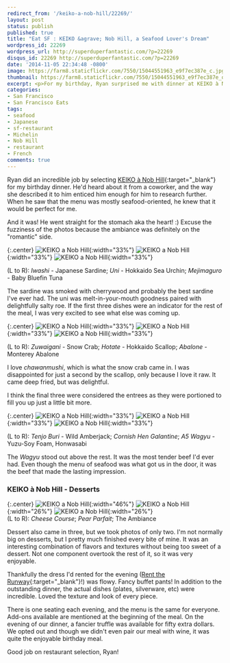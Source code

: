 ```yaml
---
redirect_from: '/keiko-a-nob-hill/22269/'
layout: post
status: publish
published: true
title: "Eat SF : KEIKO &agrave; Nob Hill, a Seafood Lover's Dream"
wordpress_id: 22269
wordpress_url: http://superduperfantastic.com/?p=22269
disqus_id: 22269 http://superduperfantastic.com/?p=22269
date: '2014-11-05 22:34:48 -0800'
image: https://farm8.staticflickr.com/7550/15044551963_e9f7ec387e_c.jpg
thumbnail: https://farm8.staticflickr.com/7550/15044551963_e9f7ec387e_q.jpg
excerpt: <p>For my birthday, Ryan surprised me with dinner at KEIKO à Nob Hill in San Francisco's Nob Hill. The tasting menu is a seafood lover's dream come true, but the wagyu beef is top notch!</p>
categories:
- San Francisco
- San Francisco Eats
tags:
- seafood
- Japanese
- sf-restaurant
- Michelin
- Nob Hill
- restaurant
- French
comments: true
---
```

Ryan did an incredible job by selecting [KEIKO à Nob Hill](http://www.keikoanobhill.com/ "KEIKO à Nob Hill"){:target="_blank"} for my birthday dinner. He'd heard about it from a coworker, and the way she described it to him enticed him enough for him to research further. When he saw that the menu was mostly seafood-oriented, he knew that it would be perfect for me.

And it was! He went straight for the stomach aka the heart! :) Excuse the fuzziness of the photos because the ambiance was definitely on the "romantic" side.

{:.center}
![KEIKO a Nob Hill](https://farm8.staticflickr.com/7574/15043936334_ed67895e69_n.jpg){:width="33%"} ![KEIKO a Nob Hill](https://farm8.staticflickr.com/7550/15044551963_e9f7ec387e_n.jpg){:width="33%"} ![KEIKO a Nob Hill](https://farm6.staticflickr.com/5616/15665506572_9ee29dafe5_n.jpg){:width="33%"}

(L to R): _Iwashi_ - Japanese Sardine; _Uni_ - Hokkaido Sea Urchin; _Mejimaguro_ - Baby Bluefin Tuna

The sardine was smoked with cherrywood and probably the best sardine I've ever had. The uni was melt-in-your-mouth goodness paired with delightfully salty roe. If the first three dishes were an indicator for the rest of the meal, I was very excited to see what else was coming up.

{:.center}
![KEIKO a Nob Hill](https://farm8.staticflickr.com/7462/15640952856_0c5d84d87f_n.jpg){:width="33%"} ![KEIKO a Nob Hill](https://farm8.staticflickr.com/7577/15044555213_8ea9b8d26d_n.jpg){:width="33%"} ![KEIKO a Nob Hill](https://farm9.staticflickr.com/8651/15478721027_5b329cc6af_n.jpg){:width="33%"}

(L to R): _Zuwaigani_ - Snow Crab; _Hotate_ - Hokkaido Scallop; _Abalone_ - Monterey Abalone

I love _chawanmushi_, which is what the snow crab came in. I was disappointed for just a second by the scallop, only because I love it raw. It came deep fried, but was delightful.

I think the final three were considered the entrees as they were portioned to fill you up just a little bit more.

{:.center}
![KEIKO a Nob Hill](https://farm4.staticflickr.com/3942/15478532668_edbf50411d_n.jpg){:width="33%"} ![KEIKO a Nob Hill](https://farm8.staticflickr.com/7523/15043943694_e0c6ddbb4b_n.jpg){:width="33%"} ![KEIKO a Nob Hill](https://farm6.staticflickr.com/5610/15479115350_0a779eb00a_n.jpg){:width="33%"}

(L to R): _Tenjo Buri_ - Wild Amberjack; _Cornish Hen Galantine_; _A5 Wagyu_ - Yuzu-Soy Foam, Honwasabi

The _Wagyu_ stood out above the rest. It was the most tender beef I'd ever had. Even though the menu of seafood was what got us in the door, it was the beef that made the lasting impression.

### KEIKO à Nob Hill - Desserts

{:.center}
![KEIKO a Nob Hill](https://farm4.staticflickr.com/3933/15478535688_26e2f799b6_n.jpg){:width="46%"} ![KEIKO a Nob Hill](https://farm6.staticflickr.com/5602/15043946024_4d9bff915b_m.jpg){:width="26%"} ![KEIKO a Nob Hill](https://farm4.staticflickr.com/3944/15043942824_cb6e44654d_m.jpg){:width="26%"}  
(L to R): _Cheese Course_; _Pear Parfait_; The Ambiance

Dessert also came in three, but we took photos of only two. I'm not normally big on desserts, but I pretty much finished every bite of mine. It was an interesting combination of flavors and textures without being too sweet of a dessert. Not one component overtook the rest of it, so it was very enjoyable.

Thankfully the dress I'd rented for the evening ([Rent the Runway](http://tinyurl.com/rtr-sdf "Rent the Runway"){:target="_blank"}!) was flowy. Fancy buffet pants! In addition to the outstanding dinner, the actual dishes (plates, silverware, etc) were incredible. Loved the texture and look of every piece.

There is one seating each evening, and the menu is the same for everyone. Add-ons available are mentioned at the beginning of the meal. On the evening of our dinner, a fancier truffle was available for fifty extra dollars. We opted out and though we didn't even pair our meal with wine, it was quite the enjoyable birthday meal.

Good job on restaurant selection, Ryan!

